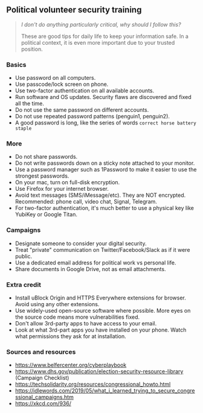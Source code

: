 ## Political volunteer security training

> *I don't do anything particularly critical, why should I follow this?*
> 
> These are good tips for daily life to keep your information safe.
> In a political context, it is even more important due to your trusted position.

### Basics
- Use password on all computers.
- Use passcode/lock screen on phone.
- Use two-factor authentication on all available accounts.
- Run software and OS updates. Security flaws are discovered and fixed all the time.
- Do not use the same password on different accounts.
- Do not use repeated password patterns (penguin1, penguin2).
- A good password is long, like the series of words `correct horse battery staple`

### More
- Do not share passwords.
- Do not write passwords down on a sticky note attached to your monitor.
- Use a password manager such as 1Password to make it easier to use the strongest passwords.
- On your mac, turn on full-disk encryption.
- Use Firefox for your internet browser. 
- Avoid text messages (SMS/iMessage/etc). They are NOT encrypted. Recommended: phone call, video chat, Signal, Telegram.
- For two-factor authentication, it's much better to use a physical key like YubiKey or Google Titan.

### Campaigns
- Designate someone to consider your digital security.
- Treat "private" communication on Twitter/Facebook/Slack as if it were public.
- Use a dedicated email address for political work vs personal life.
- Share documents in Google Drive, not as email attachments.

### Extra credit
- Install uBlock Origin and HTTPS Everywhere extensions for browser. Avoid using any other extensions.
- Use widely-used open-source software where possible. More eyes on the source code means more vulnerabilities fixed.
- Don't allow 3rd-party apps to have access to your email.
- Look at what 3rd-part apps you have installed on your phone. Watch what permissions they ask for at installation.



### Sources and resources

- https://www.belfercenter.org/cyberplaybook
- https://www.dhs.gov/publication/election-security-resource-library  (Campaign Checklist)
- https://techsolidarity.org/resources/congressional_howto.html
- https://idlewords.com/2019/05/what_i_learned_trying_to_secure_congressional_campaigns.htm
- https://xkcd.com/936/
